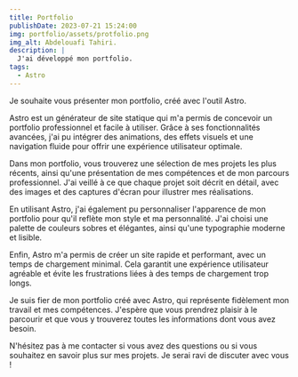 ```yaml
---
title: Portfolio
publishDate: 2023-07-21 15:24:00
img: portfolio/assets/protfolio.png
img_alt: Abdelouafi Tahiri.
description: |
  J'ai développé mon portfolio.
tags:
  - Astro
---
```


Je souhaite vous présenter mon portfolio, créé avec l'outil Astro.

Astro est un générateur de site statique qui m'a permis de concevoir un portfolio professionnel et facile à utiliser. Grâce à ses fonctionnalités avancées, j'ai pu intégrer des animations, des effets visuels et une navigation fluide pour offrir une expérience utilisateur optimale.

Dans mon portfolio, vous trouverez une sélection de mes projets les plus récents, ainsi qu'une présentation de mes compétences et de mon parcours professionnel. J'ai veillé à ce que chaque projet soit décrit en détail, avec des images et des captures d'écran pour illustrer mes réalisations.

En utilisant Astro, j'ai également pu personnaliser l'apparence de mon portfolio pour qu'il reflète mon style et ma personnalité. J'ai choisi une palette de couleurs sobres et élégantes, ainsi qu'une typographie moderne et lisible.

Enfin, Astro m'a permis de créer un site rapide et performant, avec un temps de chargement minimal. Cela garantit une expérience utilisateur agréable et évite les frustrations liées à des temps de chargement trop longs.

Je suis fier de mon portfolio créé avec Astro, qui représente fidèlement mon travail et mes compétences. J'espère que vous prendrez plaisir à le parcourir et que vous y trouverez toutes les informations dont vous avez besoin.

N'hésitez pas à me contacter si vous avez des questions ou si vous souhaitez en savoir plus sur mes projets. Je serai ravi de discuter avec vous !
